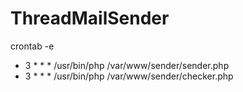 # ThreadMailSender

crontab -e
* 3 * * * /usr/bin/php /var/www/sender/sender.php
* 3 * * * /usr/bin/php /var/www/sender/checker.php
